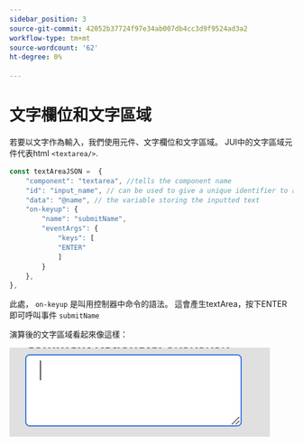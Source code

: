 ```yaml
---
sidebar_position: 3
source-git-commit: 42052b37724f97e34ab007db4cc3d9f9524ad3a2
workflow-type: tm+mt
source-wordcount: '62'
ht-degree: 0%

---
```



# 文字欄位和文字區域

若要以文字作為輸入，我們使用元件、文字欄位和文字區域。
JUI中的文字區域元件代表html `<textarea/>`.

```js title="textArea.js"
const textAreaJSON =  {
    "component": "textarea", //tells the component name
    "id": "input_name", // can be used to give a unique identifier to a component
    "data": "@name", // the variable storing the inputted text
    "on-keyup": {
        "name": "submitName",
        "eventArgs": {
            "keys": [
            "ENTER"
            ]
        }
    },
},
```

此處， `on-keyup` 是叫用控制器中命令的語法。
這會產生textArea，按下ENTER即可呼叫事件 `submitName`

演算後的文字區域看起來像這樣：

![text-area](./imgs/text_area.png "文字區域")
